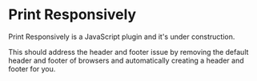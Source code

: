 # Print Responsively

Print Responsively is a JavaScript plugin and it's under construction.

This should address the header and footer issue by removing the default header and footer of browsers and automatically creating a header and footer for you.